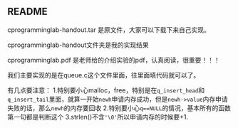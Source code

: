 ## README

cprogramminglab-handout.tar 是原文件，大家可以下载下来自己实现。

cprogramminglab-handout文件夹是我的实现结果

cprogramminglab.pdf 是老师给的介绍实验的pdf，认真阅读，很重要！！！

我们主要实现的是在queue.c这个文件里面，往里面填代码就可以了。

有几点要注意：
1.特别要小心malloc，free，特别是在`q_insert_head`和`q_insert_tail`里面，就算一开始`newh`申请内存成功，但是`newh->value`内存申请失败的话，那么`newh`的内存要回收
2.特别要小心`q==NULL`的情况，基本所有的函数第一句都是判断这个
3.strlen()不含`'\0'`所以申请内存的时候要+1.
